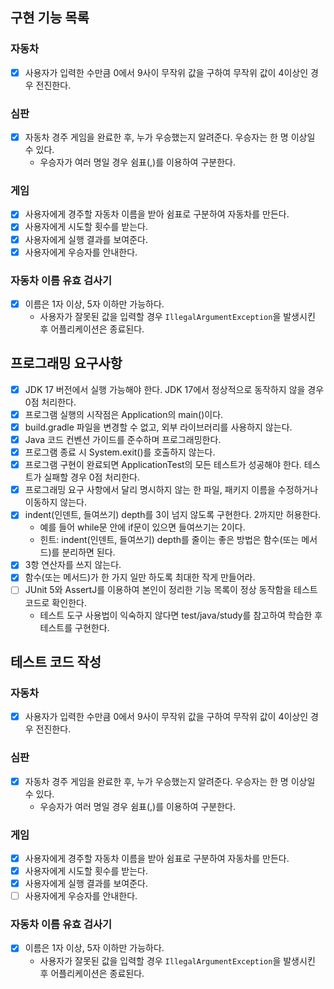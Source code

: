## 구현 기능 목록

### 자동차

- [x] 사용자가 입력한 수만큼 0에서 9사이 무작위 값을 구하여 무작위 값이 4이상인 경우 전진한다.

### 심판

- [x] 자동차 경주 게임을 완료한 후, 누가 우승했는지 알려준다. 우승자는 한 명 이상일 수 있다.
  - 우승자가 여러 명일 경우 쉼표(,)를 이용하여 구분한다.

### 게임

- [x] 사용자에게 경주할 자동차 이름을 받아 쉼표로 구분하여 자동차를 만든다.
- [x] 사용자에게 시도할 횟수를 받는다.
- [x] 사용자에게 실행 결과를 보여준다.
- [x] 사용자에게 우승자를 안내한다.

### 자동차 이름 유효 검사기

- [x] 이름은 1자 이상, 5자 이하만 가능하다.
  - 사용자가 잘못된 값을 입력할 경우 `IllegalArgumentException`을 발생시킨 후 어플리케이션은 종료된다.

## 프로그래밍 요구사항

- [x] JDK 17 버전에서 실행 가능해야 한다. JDK 17에서 정상적으로 동작하지 않을 경우 0점 처리한다.
- [x] 프로그램 실행의 시작점은 Application의 main()이다.
- [x] build.gradle 파일을 변경할 수 없고, 외부 라이브러리를 사용하지 않는다.
- [x] Java 코드 컨벤션 가이드를 준수하며 프로그래밍한다.
- [x] 프로그램 종료 시 System.exit()를 호출하지 않는다.
- [x] 프로그램 구현이 완료되면 ApplicationTest의 모든 테스트가 성공해야 한다. 테스트가 실패할 경우 0점 처리한다.
- [x] 프로그래밍 요구 사항에서 달리 명시하지 않는 한 파일, 패키지 이름을 수정하거나 이동하지 않는다.
- [x] indent(인덴트, 들여쓰기) depth를 3이 넘지 않도록 구현한다. 2까지만 허용한다. 
  - 예를 들어 while문 안에 if문이 있으면 들여쓰기는 2이다.
  - 힌트: indent(인덴트, 들여쓰기) depth를 줄이는 좋은 방법은 함수(또는 메서드)를 분리하면 된다.
- [x] 3항 연산자를 쓰지 않는다.
- [x] 함수(또는 메서드)가 한 가지 일만 하도록 최대한 작게 만들어라.
- [ ] JUnit 5와 AssertJ를 이용하여 본인이 정리한 기능 목록이 정상 동작함을 테스트 코드로 확인한다.
  - 테스트 도구 사용법이 익숙하지 않다면 test/java/study를 참고하여 학습한 후 테스트를 구현한다.

## 테스트 코드 작성

### 자동차

- [x] 사용자가 입력한 수만큼 0에서 9사이 무작위 값을 구하여 무작위 값이 4이상인 경우 전진한다.

### 심판

- [x] 자동차 경주 게임을 완료한 후, 누가 우승했는지 알려준다. 우승자는 한 명 이상일 수 있다.
  - 우승자가 여러 명일 경우 쉼표(,)를 이용하여 구분한다.

### 게임

- [x] 사용자에게 경주할 자동차 이름을 받아 쉼표로 구분하여 자동차를 만든다.
- [x] 사용자에게 시도할 횟수를 받는다.
- [x] 사용자에게 실행 결과를 보여준다.
- [ ] 사용자에게 우승자를 안내한다.

### 자동차 이름 유효 검사기

- [x] 이름은 1자 이상, 5자 이하만 가능하다.
  - 사용자가 잘못된 값을 입력할 경우 `IllegalArgumentException`을 발생시킨 후 어플리케이션은 종료된다.
